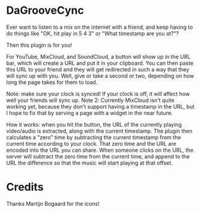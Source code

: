 # DaGrooveCync

Ever want to listen to a mix on the internet with a friend, and keep having to do things like "OK, hit play in 5
4
3" or "What timestamp are you at?"?

Then this plugin is for you!

For YouTube, MixCloud, and SoundCloud, a button will show up in the URL bar, which will create a URL and put it in your clipboard. You can then paste this URL to your friend and they will get redirected in such a way that they will sync up with you. Well, give or take a second or two, depending on how long the page takes for them to load.

Note: make sure your clock is synced! If your clock is off, it will affect how well your friends will sync up.
Note 2: Currently MixCloud isn't quite working yet, because they don't support having a timestamp in the URL, but I hope to fix that by serving a page with a widget in the near future.

How it works: when you hit the button, the URL of the currently playing video/audio is extracted, along with the current timestamp. The plugin then calculates a "zero" time by subtracting the current timestamp from the current time according to your clock. That zero time and the URL are encoded into the URL you can share. When someone clicks on the URL, the server will subtract the zero time from the current time, and append to the URL the difference so that the music will start playing at that offset.

# Credits

Thanks Martijn Bogaard for the icons!
